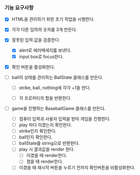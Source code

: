 ### 기능 요구사항
- [x] HTML을 관리하기 위한 초기 작업을 시행한다.
- [x] 각각 다른 임의의 숫자를 3개 만든다.
- [x] 잘못된 입력 값을 검증한다.
  - [x] alert로 에러메세지를 보낸다.
  - [x] input box로 focus한다.
- [x] 확인 버튼을 활성화한다.


- [ ] ball의 상태를 관리하는 BallState 클래스를 만든다.
  - [ ] strike, ball, nothing에 각각 +1을 한다.
  - [ ] 각 프로퍼티의 합을 반환한다.


- [ ] game을 진행하는 BaseballGame 클래스를 만든다.
  - [ ] 컴퓨터 입력과 사용자 입력을 받아 게임을 진행한다.
  - [ ] play 마다 이겼는지 확인한다.
  - [ ] strike인지 확인한다.
  - [ ] ball인지 확인한다.
  - [ ] ballState를 string으로 반환한다.
  - [ ] play 시 결과값을 render 한다.
    - [ ] 이겼을 때 render한다.
    - [ ] 졌을 때 render한다.
  - [ ] 이겼을 때 재시작 버튼을 누르기 전까지 확인버튼을 비활성화한다.